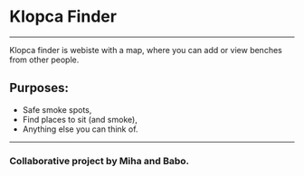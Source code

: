 # Klopca Finder
---
Klopca finder is webiste with a map, where you can add or view benches from other people.

## Purposes:
- Safe smoke spots,
- Find places to sit (and smoke),
- Anything else you can think of.

---
### Collaborative project by Miha and Babo.
